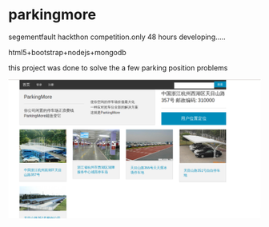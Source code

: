 parkingmore
===========

segementfault hackthon competition.only 48 hours developing.....


html5+bootstrap+nodejs+mongodb


this project was done to solve the a few parking position problems


<img src="https://raw.githubusercontent.com/edagarli/parkingmore/master/56e.png"/>

